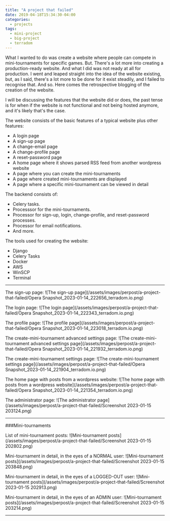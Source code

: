 ```yaml
---
title: "A project that failed"
date: 2019-04-18T15:34:30-04:00
categories:
  - projects
tags:
  - mini-project
  - big-project
  - terradom
---
```


What I wanted to do was create a website where people can compete in mini-tournaments for specific games. But. There's a lot more into creating a production-ready website.
And what I did was not ready at all for production. I went and leaped straight into the idea of the website existing, but, as I said, there's a lot more to be done for it exist steadily, and I failed to recognise that. 
And so. Here comes the retrospective blogging of the creation of the website.

I will be discussing the features that the website did or does, the past tense is for when if the website is not functional and not being hosted anymore, and it's likely that's the case.

The website consists of the basic features of a typical website plus other features:
- A login page
- A sign-up page 
- A change-email page
- A change-profile page 
- A reset-password page
- A home page where it shows parsed RSS feed from another wordpress website
- A page where you can create the mini-tournaments
- A page where created mini-tournaments are displayed 
- A page where a specific mini-tournament can be viewed in detail 

The backend consists of:
- Celery tasks.
- Processsor for the mini-tournaments.
- Processor for sign-up, login, change-profile, and reset-password processes.
- Processor for email notifications.
- And more.

The tools used for creating the website:
- Django 
- Celery Tasks
- Docker 
- AWS
- WinSCP
- Terminal

---

The sign-up page:
![The sign-up page](/assets/images/perpost/a-project-that-failed/Opera Snapshot_2023-01-14_222656_terradom.io.png)

The login page:
![The login page](/assets/images/perpost/a-project-that-failed/Opera Snapshot_2023-01-14_222343_terradom.io.png)

The profile page:
![The profile page](/assets/images/perpost/a-project-that-failed/Opera Snapshot_2023-01-14_223018_terradom.io.png)

The create-mini-tournament advanced settings page:
![The create-mini-tournament advanced settings page](/assets/images/perpost/a-project-that-failed/Opera Snapshot_2023-01-14_221932_terradom.io.png)

The create-mini-tournament settings page:
![The create-mini-tournament settings page](/assets/images/perpost/a-project-that-failed/Opera Snapshot_2023-01-14_221904_terradom.io.png)

The home page with posts from a wordpress website:
![The home page with posts from a wordpress website](/assets/images/perpost/a-project-that-failed/Opera Snapshot_2023-01-14_221354_terradom.io.png)

The administrator page:
![The administrator page](/assets/images/perpost/a-project-that-failed/Screenshot 2023-01-15 203124.png)

---
###Mini-tournaments

List of mini-tournament posts:
![Mini-tournament posts](/assets/images/perpost/a-project-that-failed/Screenshot 2023-01-15 202802.png)

Mini-tournament in detail, in the eyes of a NORMAL user:
![Mini-tournament posts](/assets/images/perpost/a-project-that-failed/Screenshot 2023-01-15 203848.png)

Mini-tournament in detail, in the eyes of a LOGGED-OUT user:
![Mini-tournament posts](/assets/images/perpost/a-project-that-failed/Screenshot 2023-01-15 202913.png)

Mini-tournament in detail, in the eyes of an ADMIN user:
![Mini-tournament posts](/assets/images/perpost/a-project-that-failed/Screenshot 2023-01-15 203214.png)

---


